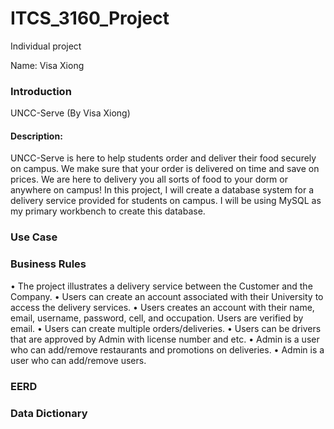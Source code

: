 # ITCS_3160_Project

Individual project

Name: Visa Xiong

### Introduction
UNCC-Serve (By Visa Xiong)

#### Description:
  UNCC-Serve is here to help students order and deliver their food securely on campus. We make sure that your order is delivered on time and save on prices. We are here to delivery you all sorts of food to your dorm or anywhere on campus! 
	In this project, I will create a database system for a delivery service provided for students on campus. I will be using MySQL as my primary workbench to create this database.
  
### Use Case

### Business Rules
•	The project illustrates a delivery service between the Customer and the Company.
•	Users can create an account associated with their University to access the delivery services.
•	Users creates an account with their name, email, username, password, cell, and occupation. Users are verified by email.
•	Users can create multiple orders/deliveries.
•	Users can be drivers that are approved by Admin with license number and etc.
•	Admin is a user who can add/remove restaurants and promotions on deliveries.
•	Admin is a user who can add/remove users.

### EERD

### Data Dictionary
